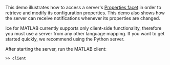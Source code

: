 This demo illustrates how to access a server's [Properties facet][1]
in order to retrieve and modify its configuration properties. This
demo also shows how the server can receive notifications whenever its
properties are changed.

Ice for MATLAB currently supports only client-side functionality, therefore
you must use a server from any other language mapping. If you want to get
started quickly, we recommend using the Python server.

After starting the server, run the MATLAB client:

```
>> client
```

[1]: https://doc.zeroc.com/display/Ice37/The+Properties+Facet
